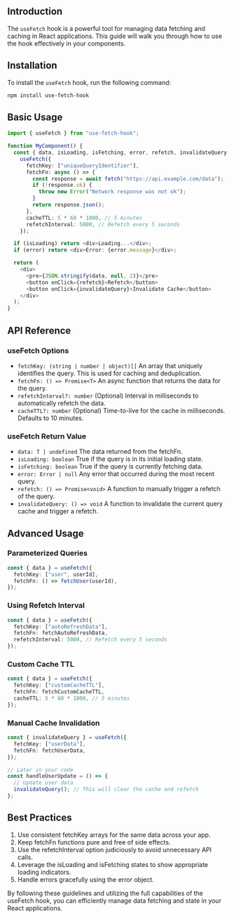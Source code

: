 ## Introduction

The `useFetch` hook is a powerful tool for managing data fetching and caching in React applications. This guide will walk you through how to use the hook effectively in your components.

## Installation

To install the `useFetch` hook, run the following command:

```bash
npm install use-fetch-hook
```

## Basic Usage

```typescript
import { useFetch } from "use-fetch-hook";

function MyComponent() {
  const { data, isLoading, isFetching, error, refetch, invalidateQuery } =
    useFetch({
      fetchKey: ["uniqueQueryIdentifier"],
      fetchFn: async () => {
        const response = await fetch("https://api.example.com/data");
        if (!response.ok) {
          throw new Error("Network response was not ok");
        }
        return response.json();
      },
      cacheTTL: 5 * 60 * 1000, // 5 minutes
      refetchInterval: 5000, // Refetch every 5 seconds
    });

  if (isLoading) return <div>Loading...</div>;
  if (error) return <div>Error: {error.message}</div>;

  return (
    <div>
      <pre>{JSON.stringify(data, null, 2)}</pre>
      <button onClick={refetch}>Refetch</button>
      <button onClick={invalidateQuery}>Invalidate Cache</button>
    </div>
  );
}
```

## API Reference

### useFetch Options

- `fetchKey: (string | number | object)[]`
  An array that uniquely identifies the query. This is used for caching and deduplication.
- `fetchFn: () => Promise<T>`
  An async function that returns the data for the query.
- `refetchInterval?: number`
  (Optional) Interval in milliseconds to automatically refetch the data.
- `cacheTTL?: number`
  (Optional) Time-to-live for the cache in milliseconds. Defaults to 10 minutes.

### useFetch Return Value

- `data: T | undefined`
  The data returned from the fetchFn.
- `isLoading: boolean`
  True if the query is in its initial loading state.
- `isFetching: boolean`
  True if the query is currently fetching data.
- `error: Error | null`
  Any error that occurred during the most recent query.
- `refetch: () => Promise<void>`
  A function to manually trigger a refetch of the query.
- `invalidateQuery: () => void`
  A function to invalidate the current query cache and trigger a refetch.

## Advanced Usage

### Parameterized Queries

```typescript
const { data } = useFetch({
  fetchKey: ["user", userId],
  fetchFn: () => fetchUser(userId),
});
```

### Using Refetch Interval

```typescript
const { data } = useFetch({
  fetchKey: ["autoRefreshData"],
  fetchFn: fetchAutoRefreshData,
  refetchInterval: 5000, // Refetch every 5 seconds
});
```

### Custom Cache TTL

```typescript
const { data } = useFetch({
  fetchKey: ["customCacheTTL"],
  fetchFn: fetchCustomCacheTTL,
  cacheTTL: 5 * 60 * 1000, // 5 minutes
});
```

### Manual Cache Invalidation

```typescript
const { invalidateQuery } = useFetch({
  fetchKey: ["userData"],
  fetchFn: fetchUserData,
});

// Later in your code
const handleUserUpdate = () => {
  // Update user data
  invalidateQuery(); // This will clear the cache and refetch
};
```

## Best Practices

1. Use consistent fetchKey arrays for the same data across your app.
2. Keep fetchFn functions pure and free of side effects.
3. Use the refetchInterval option judiciously to avoid unnecessary API calls.
4. Leverage the isLoading and isFetching states to show appropriate loading indicators.
5. Handle errors gracefully using the error object.

By following these guidelines and utilizing the full capabilities of the useFetch hook, you can efficiently manage data fetching and state in your React applications.
